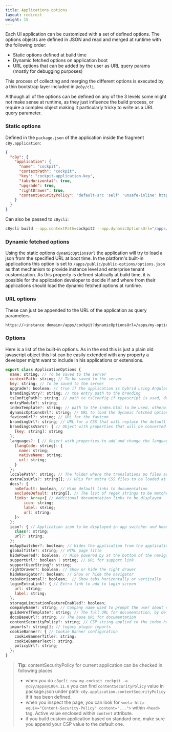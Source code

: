 ```yaml
---
title: Applications options
layout: redirect
weight: 15
---
```


Each UI application can be customized with a set of defined options.
The options objects are defined in JSON and read and merged at runtime with the following order:

  - Static options defined at build time
  - Dynamic fetched options on application boot
  - URL options that can be added by the user as URL query params (mostly for debugging purposes)

This process of collecting and merging the different options is executed by a thin bootstrap layer included in `@c8y/cli`.

Although all of the options can be defined on any of the 3 levels some might not make sense at runtime, as they just influence the build process, or require a complex object making it particularly tricky to  write as a URL query parameter.

### Static options

Defined in the `package.json` of the application inside the fragment `c8y.application`:

```json
{
  "c8y": {
    "application": {
      "name": "cockpit",
      "contextPath": "cockpit",
      "key": "cockpit-application-key",
      "tabsHorizontal": true,
      "upgrade": true,
      "rightDrawer": true,
      "contentSecurityPolicy": "default-src 'self' 'unsafe-inline' http: https: ws: wss:; script-src 'self' *.mapquestapi.com 'unsafe-inline' 'unsafe-eval' data:; style-src * 'unsafe-inline' blob:; img-src * data:; font-src * data:; frame-src *;"
    }
  }
}
```

Can also be passed to `c8ycli`:

```sh
c8ycli build --app.contextPath=cockpit2 --app.dynamicOptionsUrl="/apps/public/public-options/options.json"
```

### Dynamic fetched options

Using the static options `dynamicOptionsUrl` the application will try to load a json from the specified URL at boot time. In the platform's built-in applications this option is set to `/apps/public/public-options/options.json` as that mechanism to provide instance level and enterprise tenant customization.
As this property is defined statically at build time, it is possible for the application developer to decide if and where from their applications should load the dynamic fetched options at runtime.

### URL options

These can just be appended to the URL of the application as query parameters.

```sh
https://<instance domain>/apps/cockpit?dynamicOptionsUrl=/apps/my-options/options.json&rightDrawer:false
```

### Options

Here is a list of the built-in options. As in the end this is just a plain old javascript object this list can be easily extended  with any property a developer might want to include in his applications or extensions.

```js
export class ApplicationOptions {
  name: string; // To be saved to the server
  contextPath: string; // To be saved to the server
  key: string; // To be saved to the server
  upgrade?: boolean; // true if the application is hybrid using Angular and angularJS simultaneously
  brandingEntry?: string; // the entry path to the branding
  tsConfigPath?: string; // path to tsCconfig if typescript is used, defaults to ./tsconfig.json
  entryModule?: string;
  indexTemplate?: string; // path to the index.html to be used, otherwise the default will be used
  dynamicOptionsUrl?: string; // URL to load the dynamic fetched options
  faviconUrl?: string; // URL for the favicon
  brandingUrl?: string; // URL for a CSS that will replace the default branding
  brandingCssVars?: { // Object with properties that will be converted to CSS custom properties
    [key: string]: string
  };
  languages?: { // Object with properties to add and change the languages available in the applications
    [langCode: string]: {
      name: string;
      nativeName: string;
      url: string;
    }
  };
  localePath?: string; // The folder where the translations po files are loaded from
  extraCssUrls?: string[]; // URLs for extra CSS files to be loaded at runtime
  docs?: {
    noDefault: boolean, // Hide default links to documentation
    excludeDefault: string[], // The list of regex strings to be matched with the default docs url
    links: Array<{ // Additional documentation links to be displayed
        icon: string;
        label: string;
        url: string;
    }>
  };
  icon?: { // Application icon to be displayed in app switcher and header bar
    class?: string;
    url?: string;
  };
  noAppSwitcher?: boolean; // Hides the application from the application switched (saved to the server)
  globalTitle?: string; // HTML page title
  hidePowered?: boolean; // Hide powered by at the bottom of the navigator
  supportUrl?: boolean | string; // URL for support link
  supportUserString?: string;
  rightDrawer?: boolean; // Show or hide the right drawer
  hideNavigator?: boolean; // Show or hide the navigator
  tabsHorizontal?: boolean;  // Show tabs horizontally or vertically
  loginExtraLink?: { // Extra link to add to login screen
    url: string;
    label: string;
  };
  storageLimitationFeatureEnabled?: boolean;
  companyName?: string; // Company name used to prompt the user about support staff
  guideHrefTemplate?: string; // The full URL for documentation, by default it's ${docsBaseUrl}${partialUrl}
  docsBaseUrl?: string; // The base URL for documentation
  contentSecurityPolicy?: string; // CSP string applied to the index.html by replacing default value
  imports?: string[]; // legacy plugin imports
  cookieBanner?: { // Cookie Banner configuration
    cookieBannerTitle?: string;
    cookieBannerText?: string;
    policyUrl?: string;
  };
}
```

> **Tip:** contentSecurityPolicy for current application can be checked in following places
> 
> - when you do `c8ycli new my-cockpit cockpit -a @c8y/apps@1004.11.0` you can find `contentSecurityPolicy` value in package.json under path: `c8y.application.contentSecurityPolicy` if it has been defined.
> - when you inspect the page, you can look for `<meta http-equiv="Content-Security-Policy" content="...">` within `<head>` tag. Active value enclosed within `content` attribute. 
> - if you build custom application based on standard one, make sure you append your CSP value to the default one.